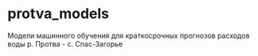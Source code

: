 # protva_models
Модели машинного обучения для краткосрочных прогнозов расходов воды р. Протва - с. Спас-Загорье
